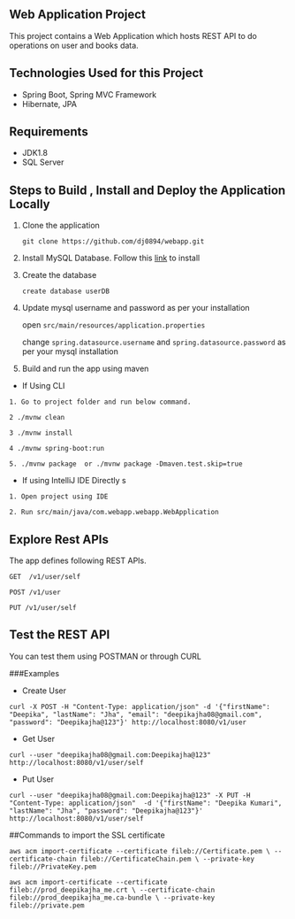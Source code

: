 ## Web Application Project 

   This project contains a Web Application which hosts REST API
to do operations on user and books data. 

## Technologies Used for this Project

- Spring Boot, Spring MVC Framework 
- Hibernate, JPA

## Requirements

- JDK1.8 
- SQL Server 

## Steps to Build , Install and Deploy the Application Locally

1. Clone the application

	`git clone https://github.com/dj0894/webapp.git`

2. Install MySQL Database. Follow this [link](https://dev.mysql.com/doc/mysql-osx-excerpt/5.7/en/osx-installation-pkg.html) to install

3. Create the database 
   
	`create database userDB`

3. Update mysql username and password as per your installation

	open `src/main/resources/application.properties`

	change `spring.datasource.username` and `spring.datasource.password` as per your mysql installation

4. Build and run the app using maven 
	
- If Using CLI

```        
1. Go to project folder and run below command.

2 ./mvnw clean

3 ./mvnw install

4 ./mvnw spring-boot:run

5. ./mvnw package  or ./mvnw package -Dmaven.test.skip=true 
```     
 	
- If using IntelliJ IDE Directly s

```	   
1. Open project using IDE

2. Run src/main/java/com.webapp.webapp.WebApplication
```

## Explore Rest APIs

The app defines following REST APIs.

`GET  /v1/user/self`

`POST /v1/user`

`PUT /v1/user/self`


## Test the REST API
You can test them using POSTMAN or through CURL

###Examples

- Create User

```
curl -X POST -H "Content-Type: application/json" -d '{"firstName": "Deepika", "lastName": "Jha", "email": "deepikajha08@gmail.com", "password": "Deepikajha@123"}' http://localhost:8080/v1/user
```

- Get User

```
curl --user "deepikajha08@gmail.com:Deepikajha@123" http://localhost:8080/v1/user/self
```

- Put User

```
curl --user "deepikajha08@gmail.com:Deepikajha@123" -X PUT -H "Content-Type: application/json"  -d '{"firstName": "Deepika Kumari", "lastName": "Jha", "password": "Deepikajha@123"}' http://localhost:8080/v1/user/self
```


##Commands to import the SSL certificate

``aws acm import-certificate --certificate fileb://Certificate.pem \
        --certificate-chain fileb://CertificateChain.pem \
        --private-key fileb://PrivateKey.pem ``
        
 `` aws acm import-certificate --certificate fileb://prod_deepikajha_me.crt \
         --certificate-chain fileb://prod_deepikajha_me.ca-bundle \
         --private-key fileb://private.pem ``